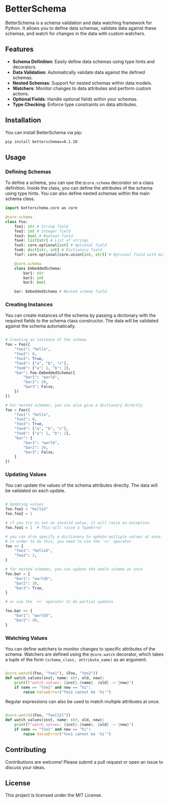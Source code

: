 
# BetterSchema

BetterSchema is a schema validation and data watching framework for Python. It allows you to define data schemas, validate data against these schemas, and watch for changes in the data with custom watchers.

## Features

- **Schema Definition**: Easily define data schemas using type hints and decorators.
- **Data Validation**: Automatically validate data against the defined schemas.
- **Nested Schemas**: Support for nested schemas within data models.
- **Watchers**: Monitor changes to data attributes and perform custom actions.
- **Optional Fields**: Handle optional fields within your schemas.
- **Type Checking**: Enforce type constraints on data attributes.

## Installation

You can install BetterSchema via pip:

```sh
pip install betterschema==0.1.18
```

## Usage

### Defining Schemas

To define a schema, you can use the `@core.schema` decorator on a class definition. Inside the class, you can define the attributes of the schema using type hints. You can also define nested schemas within the main schema class.

```python
import betterschema.core as core

@core.schema
class Foo:
    foo1: str # String field
    foo2: int # Integer field
    foo3: bool # Boolean field
    foo4: list[str] # List of strings
    foo5: core.optional[int] # Optional field
    foo6: dict[str, int] # Dictionary field
    foo7: core.optional[core.union[int, str]] # Optional field with multiple types

    @core.schema
    class EmbeddedSchema:
        bar1: str
        bar2: int
        bar3: bool

    bar: EmbeddedSchema # Nested schema field
```

### Creating Instances

You can create instances of the schema by passing a dictionary with the required fields to the schema class constructor. The data will be validated against the schema automatically.

```python

# Creating an instance of the schema
foo = Foo({
    "foo1": "hello",
    "foo2": 0,
    "foo3": True,
    "foo4": ["a", "b", "c"],
    "foo6": {"a": 1, "b": 2},
    "bar": Foo.EmbeddedSchema({
        "bar1": "world",
        "bar2": 20,
        "bar3": False,
    })
})

# For nested schemas, you can also give a dictionary directly
foo = Foo({
    "foo1": "hello",
    "foo2": 0,
    "foo3": True,
    "foo4": ["a", "b", "c"],
    "foo6": {"a": 1, "b": 2},
    "bar": {
        "bar1": "world",
        "bar2": 20,
        "bar3": False,
    }
})

```

### Updating Values

You can update the values of the schema attributes directly. The data will be validated on each update.

```python

# Updating values
foo.foo1 = "hello2"
foo.foo2 = 1

# if you try to set an invalid value, it will raise an exception
foo.foo1 = 1  # This will raise a TypeError

# you can also specify a dictionary to update multiple values at once
# in order to do this, you need to use the `<<` operator
foo << {
    "foo1": "hello3",
    "foo2": 2,
}

# for nested schemas, you can update the whole schema at once 
foo.bar = {
    "bar1": "world2",
    "bar2": 30,
    "bar3": True,
}

# or use the `<<` operator to do partial updates

foo.bar << {
    "bar1": "world3",
    "bar2": 40,
}

```

### Watching Values

You can define watchers to monitor changes to specific attributes of the schema. Watchers are defined using the `@core.watch` decorator, which takes a tuple of the form `(schema_class, attribute_name)` as an argument.

```python

@core.watch((Foo, "foo1"), (Foo, "foo2"))
def watch_values(inst, name: str, old, new):
    print(f"watch_values: {inst}.{name}, {old} -> {new}")
    if name == "foo1" and new == "hi":
        raise ValueError("foo1 cannot be 'hi'")

```

Regular expressions can also be used to match multiple attributes at once.

```python

@core.watch((Foo, "foo[12]"))
def watch_values(inst, name: str, old, new):
    print(f"watch_values: {inst}.{name}, {old} -> {new}")
    if name == "foo1" and new == "hi":
        raise ValueError("foo1 cannot be 'hi'")

```

## Contributing

Contributions are welcome! Please submit a pull request or open an issue to discuss your ideas.

## License

This project is licensed under the MIT License.

